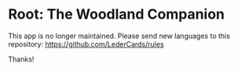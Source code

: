 # Root: The Woodland Companion

This app is no longer maintained. Please send new languages to this repository: https://github.com/LederCards/rules

Thanks!
